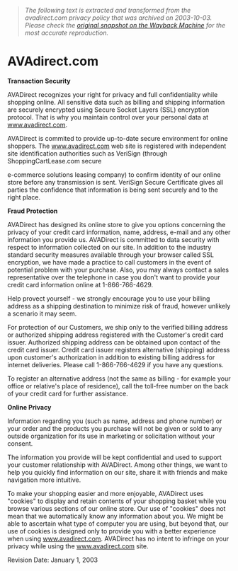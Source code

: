 > *The following text is extracted and transformed from the avadirect.com privacy policy that was archived on 2003-10-03. Please check the [original snapshot on the Wayback Machine](https://web.archive.org/web/20031003213745id_/http%3A//www.avadirect.com/privacy.asp) for the most accurate reproduction.*

# AVAdirect.com

**Transaction Security**

AVADirect recognizes your right for privacy and full confidentiality while shopping online. All sensitive data such as billing and shipping information are securely encrypted using Secure Socket Layers (SSL) encryption protocol. That is why you maintain control over your personal data at www.avadirect.com. 

AVADirect is commited to provide up-to-date secure environment for online shoppers. The www.avadirect.com web site is registered with independent site identification authorities such as VeriSign (through ShoppingCartLease.com secure 

e-commerce solutions leasing company) to confirm identity of our online store before any transmission is sent. VeriSign Secure Certificate gives all parties the confidence that information is being sent securely and to the right place.    


**Fraud Protection**

AVADirect has designed its online store to give you options concerning the privacy of your credit card information, name, address, e-mail and any other information you provide us. AVADirect is committed to data security with respect to information collected on our site. In addition to the industry standard security measures available through your browser called SSL encryption, we have made a practice to call customers in the event of potential problem with your purchase. Also, you may always contact a sales representative over the telephone in case you don't want to provide your credit card information online at 1-866-766-4629. 

Help provect yourself - we strongly encourage you to use your billing address as a shipping destination to minimize risk of fraud, however unlikely a scenario it may seem. 

For protection of our Customers, we ship only to the verified billing address or authorized shipping address registered with the Customer's credit card issuer. Authorized shipping address can be obtained upon contact of the credit card issuer. Credit card issuer registers alternative (shipping) address upon customer's authorization in addition to existing billing address for internet deliveries. Please call 1-866-766-4629 if you have any questions. 

To register an alternative address (not the same as billing - for example your office or relative's place of residence), call the toll-free number on the back of your credit card for further assistance. 

**Online Privacy**

Information regarding you (such as name, address and phone number) or your order and the products you purchase will not be given or sold to any outside organization for its use in marketing or solicitation without your consent. 

The information you provide will be kept confidential and used to support your customer relationship with AVADirect. Among other things, we want to help you quickly find information on our site, share it with friends and make navigation more intuitive. 

To make your shopping easier and more enjoyable, AVADirect uses "cookies" to display and retain contents of your shopping basket while you browse various sections of our online store. Our use of "cookies" does not mean that we automatically know any information about you. We might be able to ascertain what type of computer you are using, but beyond that, our use of cookies is designed only to provide you with a better experience when using www.avadirect.com. AVADirect has no intent to infringe on your privacy while using the www.avadirect.com site. 

Revision Date: January 1, 2003 
